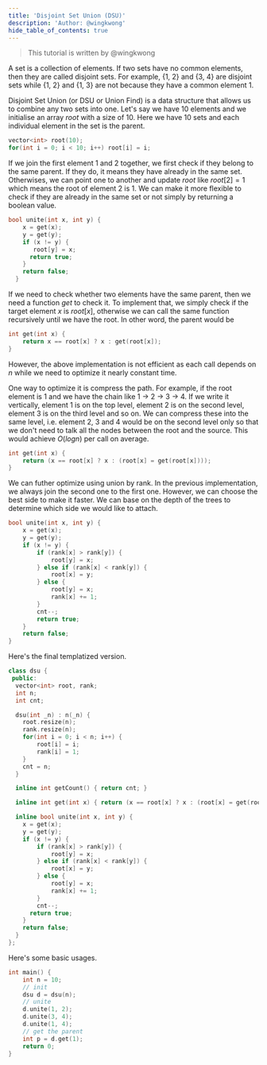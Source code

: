 ```yaml
---
title: 'Disjoint Set Union (DSU)'
description: 'Author: @wingkwong'
hide_table_of_contents: true
---
```


> This tutorial is written by @wingkwong

A set is a collection of elements. If two sets have no common elements, then they are called disjoint sets. For example, {1, 2} and {3, 4} are disjoint sets while {1, 2} and {1, 3} are not because they have a common element $1$.

Disjoint Set Union (or DSU or Union Find) is a data structure that allows us to combine any two sets into one. Let's say we have $10$ elements and we initialise an array $root$ with a size of $10$. Here we have $10$ sets and each individual element in the set is the parent.

```cpp
vector<int> root(10);
for(int i = 0; i < 10; i++) root[i] = i;
```

If we join the first element $1$ and $2$ together, we first check if they belong to the same parent. If they do, it means they have already in the same set. Otherwises, we can point one to another and update $root$ like $root[2] = 1$ which means the root of element $2$ is $1$. We can make it more flexible to check if they are already in the same set or not simply by returning a boolean value.

```cpp
bool unite(int x, int y) {
    x = get(x);
    y = get(y);
    if (x != y) {
       root[y] = x;
      return true;
    }
    return false;
  }
```

If we need to check whether two elements have the same parent, then we need a function $get$ to check it. To implement that, we simply check if the target element $x$ is $root[x]$, otherwise we can call the same function recursively until we have the root. In other word, the parent would be 

```cpp
int get(int x) {
    return x == root[x] ? x : get(root[x]);
}
```

However, the above implementation is not efficient as each call depends on $n$ while we need to optimize it nearly constant time. 

One way to optimize it is compress the path. For example, if the root element is $1$ and we have the chain like $1$ -> $2$ -> $3$ -> $4$. If we write it vertically, element $1$ is on the top level, element $2$ is on the second level, element $3$ is on the third level and so on. We can compress these into the same level, i.e. element $2$, $3$ and $4$ would be on the second level only so that we don't need to talk all the nodes between the root and the source. This would achieve $O(log n)$ per call on average.

```cpp
int get(int x) {
    return (x == root[x] ? x : (root[x] = get(root[x])));
}
```

We can futher optimize using union by rank. In the previous implementation, we always join the second one to the first one. However, we can choose the best side to make it faster. We can base on the depth of the trees to determine which side we would like to attach.

```cpp
bool unite(int x, int y) {
    x = get(x);
    y = get(y);
    if (x != y) {
        if (rank[x] > rank[y]) {
            root[y] = x;
        } else if (rank[x] < rank[y]) {
            root[x] = y;
        } else {
            root[y] = x;
            rank[x] += 1;
        }
        cnt--;
        return true;
    }
    return false;
}
```

Here's the final templatized version.

```cpp
class dsu {
 public:
  vector<int> root, rank;
  int n;
  int cnt;

  dsu(int _n) : n(_n) {
    root.resize(n);
    rank.resize(n);
    for(int i = 0; i < n; i++) {
        root[i] = i;
        rank[i] = 1;
    }
    cnt = n;
  }

  inline int getCount() { return cnt; }

  inline int get(int x) { return (x == root[x] ? x : (root[x] = get(root[x]))); }

  inline bool unite(int x, int y) {
    x = get(x);
    y = get(y);
    if (x != y) {
        if (rank[x] > rank[y]) {
            root[y] = x;
        } else if (rank[x] < rank[y]) {
            root[x] = y;
        } else {
            root[y] = x;
            rank[x] += 1;
        }
        cnt--;
      return true;
    }
    return false;
  }
};
```

Here's some basic usages.

```cpp
int main() {
    int n = 10;
    // init
	dsu d = dsu(n);
    // unite
	d.unite(1, 2);
	d.unite(3, 4);
	d.unite(1, 4);
    // get the parent
    int p = d.get(1);
	return 0;
}
```

